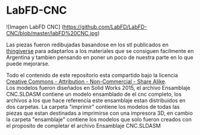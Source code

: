# LabFD-CNC
![Imagen LabFD CNC]
(https://github.com/LabFD/LabFD-CNC/blob/master/labFD%20CNC.jpg)

Las piezas fueron redibujadas basandose en los stl publicados en [thingiverse](http://www.thingiverse.com/thing:724999) para adaptarlos a los materiales que se consiguen facilmente en Argentina y tambien pensando en poner un poco de nuestra parte en lo que puede mejorarse. 

Todo el contenido de este repositorio esta compartido bajo la licencia [Creative Commons - Attribution - Non-Commercial - Share Alike](https://creativecommons.org/licenses/by-nc-sa/3.0/).  
Los modelos fueron diseñados en Solid Works 2015, el archivo Ensamblaje CNC.SLDASM contiene un modelo ensamblado de el cnc completo, los archivos a los que hace referencia este ensamblaje estan distribuidos en dos carpetas.
La carpeta "imprimir" contiene los modelos de todas las piezas que estan destinadas a imprimirse con una impresora 3D, en cambio la carpeta "ensamblaje" contiene los modelos que solo fueron creados con el proposito de completar el archivo Ensamblaje CNC.SLDASM

